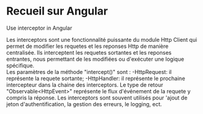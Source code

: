 # Recueil sur Angular
Use interceptor in Angular

Les interceptors sont une fonctionnalité puissante du module Http Client qui permet de modifier les requetes et les reponses Http de manière centralisée. Ils interceptent les requetes sortantes et les reponses entrantes, nous permettant de les modifiées ou d'exécuter une logique spécifique.   
Les paramètres de la méthode "intercept()" sont :
-HttpRequest: il représente la requete sortante;
-HttpHandler: il représente le prochaine intercepteur dans la chaine des interceptors.
Le type de retour "Observable<HttpEvent<any>>" représente le flux d'événement de la requete y compris la réponse.
Les interceptors sont souvent utilisés pour 'ajout de jeton d'authentification, la gestion des erreurs, le logging, ect.

